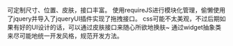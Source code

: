 
可定制尺寸、位置、皮肤，接口丰富。
使用requireJS进行模块化管理，偷懒使用了jquery并导入了jqueryUI插件实现了拖拽接口。
css可能不太美观，不过后期如果有好的UI设计的话，可以通过皮肤接口来随心所欲地换肤~
通过widget抽象类来尽可能地统一开发风格，规范开发方法。
